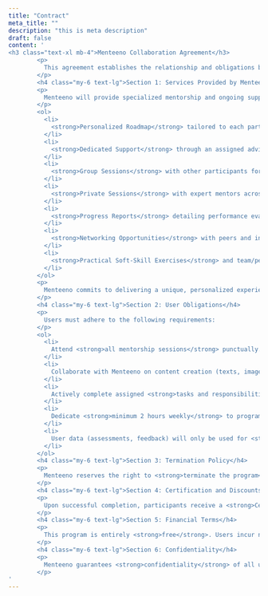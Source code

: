 ```yaml
---
title: "Contract"
meta_title: ""
description: "this is meta description"
draft: false
content: '
<h3 class="text-xl mb-4">Menteeno Collaboration Agreement</h3>
        <p>
          This agreement establishes the relationship and obligations between Menteeno and you, as a Menteeno user (hereinafter referred to as "User" or "You"), for accessing mentorship and support services during the 6-month program. By signing this agreement, you formally accept all terms and conditions outlined herein.
        </p>
        <h4 class="my-6 text-lg">Section 1: Services Provided by Menteeno</h4>
        <p>
          Menteeno will provide specialized mentorship and ongoing support services for 6 months, including:
        </p>
        <ol>
          <li>
            <strong>Personalized Roadmap</strong> tailored to each participant, ensuring all activities and planning align with individual needs.
          </li>
          <li>
            <strong>Dedicated Support</strong> through an assigned advisor available throughout the program to guide your progress.
          </li>
          <li>
            <strong>Group Sessions</strong> with other participants for knowledge exchange and collaborative growth.
          </li>
          <li>
            <strong>Private Sessions</strong> with expert mentors across various fields to elevate your skills.
          </li>
          <li>
            <strong>Progress Reports</strong> detailing performance evaluations, strengths/weaknesses, and improvement suggestions.
          </li>
          <li>
            <strong>Networking Opportunities</strong> with peers and industry professionals to expand your connections.
          </li>
          <li>
            <strong>Practical Soft-Skill Exercises</strong> and team/personal challenges designed for skill development.
          </li>
        </ol>
        <p>
          Menteeno commits to delivering a unique, personalized experience to support your professional advancement.
        </p>
        <h4 class="my-6 text-lg">Section 2: User Obligations</h4>
        <p>
          Users must adhere to the following requirements:
        </p>
        <ol>
          <li>
            Attend <strong>all mentorship sessions</strong> punctually. Unexcused absences may result in <strong>program termination</strong>.
          </li>
          <li>
            Collaborate with Menteeno on content creation (texts, images, videos) when requested, for use on Menteeno’s platforms.
          </li>
          <li>
            Actively complete assigned <strong>tasks and responsibilities</strong>. Neglect may lead to warnings or termination.
          </li>
          <li>
            Dedicate <strong>minimum 2 hours weekly</strong> to program activities (sessions, exercises, feedback).
          </li>
          <li>
            User data (assessments, feedback) will only be used for <strong>internal analysis</strong> and <strong>service improvement</strong>, never shared/sold to third parties.
          </li>
        </ol>
        <h4 class="my-6 text-lg">Section 3: Termination Policy</h4>
        <p>
          Menteeno reserves the right to <strong>terminate the program</strong> if users violate this agreement (e.g., absenteeism, task neglect). No refunds will be issued for unused services.
        </p>
        <h4 class="my-6 text-lg">Section 4: Certification and Discounts</h4>
        <p>
          Upon successful completion, participants receive a <strong>Certificate of Participation</strong> and exclusive discounts for future programs (eligible only for compliant users).
        </p>
        <h4 class="my-6 text-lg">Section 5: Financial Terms</h4>
        <p>
          This program is entirely <strong>free</strong>. Users incur no financial obligations during the 6-month period.
        </p>
        <h4 class="my-6 text-lg">Section 6: Confidentiality</h4>
        <p>
          Menteeno guarantees <strong>confidentiality</strong> of all user data, used solely for service improvement. No information will be publicly disclosed or sold.
        </p>
'
---
```


